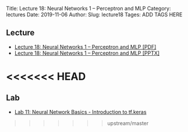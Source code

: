 Title: Lecture 18: Neural Networks 1 – Perceptron and MLP
Category: lectures
Date: 2019-11-06
Author: 
Slug: lecture18
Tages: ADD TAGS HERE


## Lecture

- [Lecture 18: Neural Networks 1 – Perceptron and MLP [PDF]]({attach}presentation/Lecture18_PerceptronBackProp.pdf)
- [Lecture 18: Neural Networks 1 – Perceptron and MLP [PPTX]]({attach}presentation/Lecture18_PerceptronBackProp.pptx)


<<<<<<< HEAD
=======
## Lab

- [Lab 11: Neural Network Basics - Introduction to tf.keras]({static}../../notes/lab11_MLP_solutions_part1.ipynb)

>>>>>>> upstream/master

